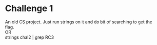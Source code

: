 Challenge 1
===========
An old CS project. Just run strings on it and do bit of searching to get the flag.<br>
OR<br>
strings chal2 | grep RC3
